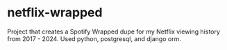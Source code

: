# netflix-wrapped
Project that creates a Spotify Wrapped dupe for my Netflix viewing history from 2017 - 2024. Used python, postgresql, and django orm.
